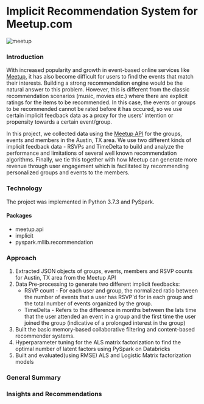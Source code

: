 # Implicit Recommendation System for Meetup.com 
![meetup](https://user-images.githubusercontent.com/44115595/72675526-0ccde600-3a4b-11ea-990f-7689736ddc16.PNG)

### Introduction
With increased popularity and growth in event-based online services like [Meetup](https://www.meetup.com/), it has also become difficult for users to find the events that match their interests. Building a strong recommendation engine would be the natural answer to this problem. However, this is different from the classic recommendation scenarios (music, movies etc.) where there are explicit ratings for the items to be recommended. In this case, the events or groups to be recommended cannot be rated before it has occured, so we use certain implicit feedback data as a proxy for the users' intention or propensity towards a certain event/group.

In this project, we collected data using the [Meetup API](https://www.meetup.com/meetup_api/) for the groups, events and members in the Austin, TX area. We use two different kinds of implicit feedback data - RSVPs and TimeDelta to build and analyze the performance and limitations of several well known recommendation algorithms. Finally, we tie this together with how Meetup can generate more revenue through user engagement which is facilitated by recommending personalized groups and events to the members. 

### Technology
The project was implemented in Python 3.7.3 and PySpark.

#### Packages
* meetup.api
* implicit
* pyspark.mllib.recommendation

### Approach
1. Extracted JSON objects of groups, events, members and RSVP counts for Austin, TX area from the Meetup API
2. Data Pre-processing to generate two different implicit feedbacks:
    * RSVP count - For each user and group, the normalized ratio between the number of events that a user has RSVP'd for in each group and the total number of events organized by the group.
    * TimeDelta - Refers to the difference in months between the lats time that the user attended an event in a group and the first time the user joined the group (indicative of a prolonged interest in the group)
3. Built the basic memory-based collaborative filtering and content-based recommender systems.
4. Hyperparameter tuning for the ALS matrix factorization to find the optimal number of latent factors using PySpark on Databricks
5. Built and evaluated(using RMSE) ALS and Logistic Matrix factorization models

### General Summary

### Insights and Recommendations
